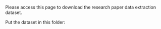 Please access this page to download the research paper data extraction dataset.

Put the dataset in this folder:
